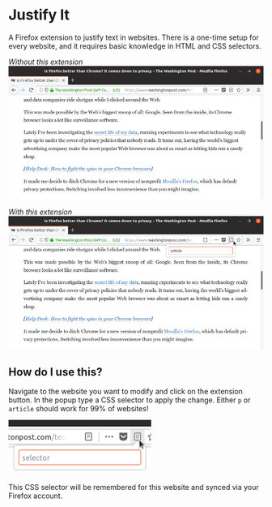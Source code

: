 # Justify It

A Firefox extension to justify text in websites. There is a one-time setup for
every website, and it requires basic knowledge in HTML and CSS selectors.

*Without this extension*
![Before screenshot](images/without-extension.png)

*With this extension*
![After screenshot](images/with-extension.png)

## How do I use this?

Navigate to the website you want to modify and click on the extension button.
In the popup type a CSS selector to apply the change. Either `p` or `article`
should work for 99% of websites!

![Popup screenshot](images/popup.png)

This CSS selector will be remembered for this website and synced via your
Firefox account.
